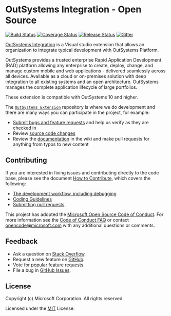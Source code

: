 # OutSystems Integration - Open Source

[![Build Status](https://outsystems-software.visualstudio.com/_apis/public/build/definitions/7951d2b0-3197-4503-98fe-4dc41fdaca0b/3/badge)](https://outsystems-software.visualstudio.com/OSVSExtension/_build/index?context=mine&path=%5C&definitionId=3&_a=completed)
[![Coverage Status](https://img.shields.io/coveralls/OutSystems/vsts/master.svg)](https://coveralls.io/github/OutSystems/vsts?branch=master)
[![Release Status](https://osvstsext.blob.core.windows.net/badges/7951d2b0-3197-4503-98fe-4dc41fdaca0b/OutSystemsExt-CD-Production.png)](https://outsystems-software.visualstudio.com/OSVSExtension/_release)
[![Gitter](https://img.shields.io/badge/chat-on%20gitter-blue.svg)](https://gitter.im/OutSystems/vsts)

[OutSystems Integration](https://marketplace.visualstudio.com/items?itemName=outsystems.OutsystemsExt) is a Visual studio extension that allows an organization to integrate typical development with OutSystems Platform. 

OutSystems provides a trusted enterprise Rapid Application Development (RAD) platform allowing any enterprise to create, deploy, change, and manage custom mobile and web applications - delivered seamlessly across all devices. Available as a cloud or on-premises solution with deep integration to all existing systems and an open architecture. OutSystems manages the complete application lifecycle of large portfolios.

These extension is compatible with OutSystems 10 and higher.

The [`OutSystems Extension`](https://github.com/OutSystems/vsts) repository is where we do development and there are many ways you can participate in the project, for example:

* [Submit bugs and feature requests](https://github.com/OutSystems/vsts/issues) and help us verify as they are checked in
* Review [source code changes](https://github.com/OutSystems/vsts/pulls)
* Review the [documentation](https://github.com/OutSystems/vsts/wiki) in the wiki and make pull requests for anything from typos to new content

## Contributing

If you are interested in fixing issues and contributing directly to the code base,
please see the document [How to Contribute](https://github.com/OutSystems/vsts/wiki/How-to-Contribute), which covers the following:

* [The development workflow, including debugging](https://github.com/OutSystems/vsts/wiki/How-to-Contribute)
* [Coding Guidelines](https://github.com/OutSystems/vsts/wiki/Coding-Guidelines)
* [Submitting pull requests](https://github.com/OutSystems/vsts/wiki/How-to-Contribute#pull-requests)

This project has adopted the [Microsoft Open Source Code of Conduct](https://opensource.microsoft.com/codeofconduct/). For more information see the [Code of Conduct FAQ](https://opensource.microsoft.com/codeofconduct/faq/) or contact [opencode@microsoft.com](mailto:opencode@microsoft.com) with any additional questions or comments.

## Feedback

* Ask a question on [Stack Overflow](https://stackoverflow.com/questions/tagged/outsystems).
* Request a new feature on [GitHub](CONTRIBUTING.md).
* Vote for [popular feature requests](https://github.com/OutSystems/vsts/issues?q=is%3Aopen+is%3Aissue+label%3Afeature-request+sort%3Areactions-%2B1-desc).
* File a bug in [GitHub Issues](https://github.com/OutSystems/vsts/issues).

## License

Copyright (c) Microsoft Corporation. All rights reserved.

Licensed under the [MIT](LICENSE.txt) License.
